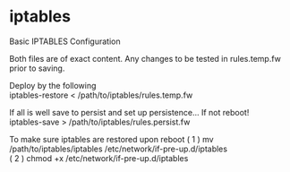 # iptables
Basic IPTABLES Configuration

Both files are of exact content.
Any changes to be tested in rules.temp.fw prior to saving.

Deploy by the following <br>
iptables-restore < /path/to/iptables/rules.temp.fw

If all is well save to persist and set up persistence... If not reboot!<br>
iptables-save > /path/to/iptables/rules.persist.fw

To make sure iptables are restored upon reboot
( 1 ) mv /path/to/iptables/iptables /etc/network/if-pre-up.d/iptables <br>
( 2 ) chmod +x /etc/network/if-pre-up.d/iptables






